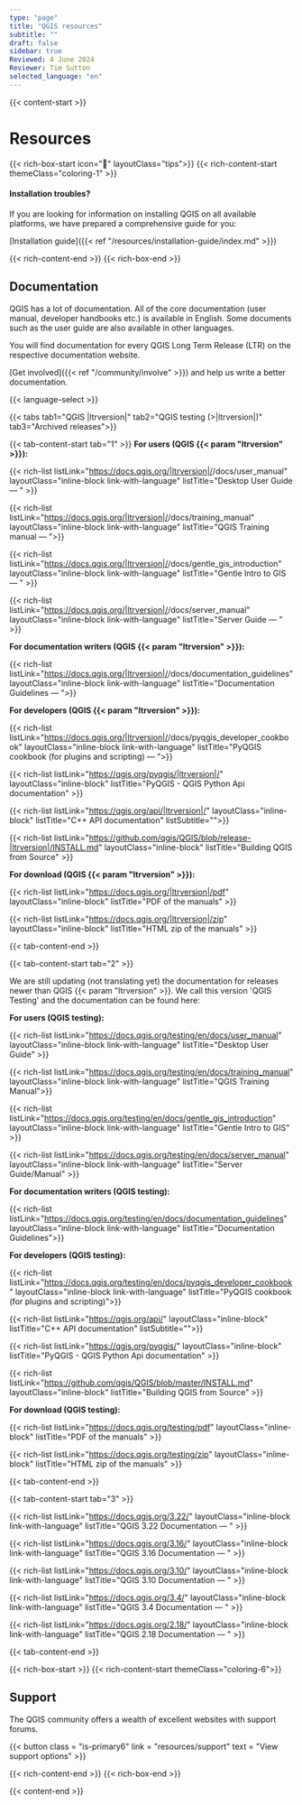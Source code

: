 ```yaml
---
type: "page"
title: "QGIS resources"
subtitle: ""
draft: false
sidebar: true
Reviewed: 4 June 2024
Reviewer: Tim Sutton
selected_language: "en"
---
```


{{< content-start  >}}

# Resources 

{{< rich-box-start icon="🖖" layoutClass="tips">}}
{{< rich-content-start themeClass="coloring-1" >}}
#### Installation troubles?
If you are looking for information on installing QGIS on all available platforms, we have prepared a comprehensive guide for you:

[Installation guide]({{< ref "/resources/installation-guide/index.md" >}}) 

{{< rich-content-end >}}
{{< rich-box-end >}}

## Documentation

QGIS has a lot of documentation. All of the core documentation (user manual, developer handbooks etc.) is available in English. Some documents such as the user guide are also available in other languages.

You will find documentation for every QGIS Long Term Release (LTR) on the respective documentation website.

[Get involved]({{< ref "/community/involve" >}}) and help us write a better documentation.

{{< language-select >}}

{{< tabs tab1="QGIS |ltrversion|" tab2="QGIS testing (>|ltrversion|)" tab3="Archived releases">}}


{{< tab-content-start tab="1" >}}
**For users (QGIS {{< param "ltrversion" >}}):**

{{< rich-list listLink="https://docs.qgis.org/|ltrversion|/<lang>/docs/user_manual"  layoutClass="inline-block link-with-language" listTitle="Desktop User Guide — <lang>" >}}
 
{{< rich-list listLink="https://docs.qgis.org/|ltrversion|/<lang>/docs/training_manual"  layoutClass="inline-block link-with-language" listTitle="QGIS Training manual — <lang>">}}

{{< rich-list listLink="https://docs.qgis.org/|ltrversion|/<lang>/docs/gentle_gis_introduction"  layoutClass="inline-block link-with-language" listTitle="Gentle Intro to GIS — <lang>" >}}

{{< rich-list listLink="https://docs.qgis.org/|ltrversion|/<lang>/docs/server_manual"  layoutClass="inline-block link-with-language" listTitle="Server Guide — <lang>" >}}


**For documentation writers (QGIS {{< param "ltrversion" >}}):**

{{< rich-list listLink="https://docs.qgis.org/|ltrversion|/<lang>/docs/documentation_guidelines"  layoutClass="inline-block link-with-language" listTitle="Documentation Guidelines — <lang>">}}


**For developers (QGIS {{< param "ltrversion" >}}):**

{{< rich-list listLink="https://docs.qgis.org/|ltrversion|/<lang>/docs/pyqgis_developer_cookbook"  layoutClass="inline-block link-with-language" listTitle="PyQGIS cookbook (for plugins and scripting) — <lang>">}}

{{< rich-list listLink="https://qgis.org/pyqgis/|ltrversion|/"  layoutClass="inline-block" listTitle="PyQGIS - QGIS Python Api documentation" >}}


{{< rich-list listLink="https://qgis.org/api/|ltrversion|/"  layoutClass="inline-block" listTitle="C++ API documentation" listSubtitle="">}}

{{< rich-list listLink="https://github.com/qgis/QGIS/blob/release-|ltrversion|/INSTALL.md"  layoutClass="inline-block" listTitle="Building QGIS from Source" >}}

**For download (QGIS {{< param "ltrversion" >}}):**

{{< rich-list listLink="https://docs.qgis.org/|ltrversion|/pdf"  layoutClass="inline-block" listTitle="PDF of the manuals" >}}

{{< rich-list listLink="https://docs.qgis.org/|ltrversion|/zip"  layoutClass="inline-block" listTitle="HTML zip of the manuals" >}}

{{< tab-content-end >}}



{{< tab-content-start tab="2" >}}

We are still updating (not translating yet) the documentation for releases newer than QGIS {{< param "ltrversion" >}}. We call this version 'QGIS Testing' and the documentation can be found here: 

**For users (QGIS testing):**

{{< rich-list listLink="https://docs.qgis.org/testing/en/docs/user_manual"  layoutClass="inline-block link-with-language" listTitle="Desktop User Guide" >}}
  
{{< rich-list listLink="https://docs.qgis.org/testing/en/docs/training_manual"  layoutClass="inline-block link-with-language" listTitle="QGIS Training Manual">}}

{{< rich-list listLink="https://docs.qgis.org/testing/en/docs/gentle_gis_introduction"  layoutClass="inline-block link-with-language" listTitle="Gentle Intro to GIS" >}}

{{< rich-list listLink="https://docs.qgis.org/testing/en/docs/server_manual"  layoutClass="inline-block link-with-language" listTitle="Server Guide/Manual" >}}

**For documentation writers (QGIS testing):**

{{< rich-list listLink="https://docs.qgis.org/testing/en/docs/documentation_guidelines"  layoutClass="inline-block link-with-language" listTitle="Documentation Guidelines">}}


**For developers (QGIS testing):**

{{< rich-list listLink="https://docs.qgis.org/testing/en/docs/pyqgis_developer_cookbook"  layoutClass="inline-block link-with-language" listTitle="PyQGIS cookbook (for plugins and scripting)">}}

{{< rich-list listLink="https://qgis.org/api/"  layoutClass="inline-block" listTitle="C++ API documentation" listSubtitle="">}}

{{< rich-list listLink="https://qgis.org/pyqgis/"  layoutClass="inline-block" listTitle="PyQGIS - QGIS Python Api documentation" >}}

{{< rich-list listLink="https://github.com/qgis/QGIS/blob/master/INSTALL.md"  layoutClass="inline-block" listTitle="Building QGIS from Source" >}}

**For download (QGIS testing):**

{{< rich-list listLink="https://docs.qgis.org/testing/pdf"  layoutClass="inline-block" listTitle="PDF of the manuals" >}}

{{< rich-list listLink="https://docs.qgis.org/testing/zip"  layoutClass="inline-block" listTitle="HTML zip of the manuals" >}}

{{< tab-content-end >}}

{{< tab-content-start tab="3" >}}


{{< rich-list listLink="https://docs.qgis.org/3.22/<lang>"  layoutClass="inline-block link-with-language" listTitle="QGIS 3.22 Documentation — <lang>" >}}

{{< rich-list listLink="https://docs.qgis.org/3.16/<lang>"  layoutClass="inline-block link-with-language" listTitle="QGIS 3.16 Documentation — <lang>" >}}

{{< rich-list listLink="https://docs.qgis.org/3.10/<lang>"  layoutClass="inline-block link-with-language" listTitle="QGIS 3.10 Documentation — <lang>" >}}

{{< rich-list listLink="https://docs.qgis.org/3.4/<lang>"  layoutClass="inline-block link-with-language" listTitle="QGIS 3.4 Documentation — <lang>" >}}

{{< rich-list listLink="https://docs.qgis.org/2.18/<lang>"  layoutClass="inline-block link-with-language" listTitle="QGIS 2.18 Documentation — <lang>" >}}

{{< tab-content-end >}}


{{< rich-box-start >}}
{{< rich-content-start themeClass="coloring-6">}}
## Support 

The QGIS community offers a wealth of excellent websites with support forums.

{{< button class = "is-primary6" link = "resources/support" text = "View support options" >}} 

{{< rich-content-end >}}
{{< rich-box-end >}}

{{< content-end >}}
